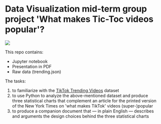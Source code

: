 # Data Visualization mid-term group project 'What makes Tic-Toc videos popular'?

![](images/tiktok.jpg)

This repo contains:
* Jupyter notebook
* Presentation in PDF
* Raw data (trending.json)

The tasks:

1. to familiarize with the [TikTok Trending
Videos](https://www.kaggle.com/erikvdven/tiktok-trending-december-2020) dataset
2. to use Python to analyze the above-mentioned dataset and produce three
statistical charts that complement an article for the printed version of the New
York Times on 'what makes TikTok' videos (super-)popular
3. to produce a companion document that — in plain English — describes and
arguments the design choices behind the three statistical charts
